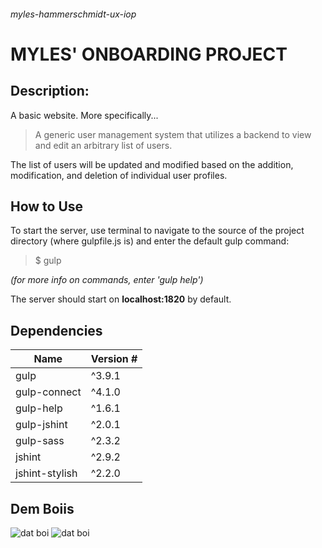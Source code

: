 ###### myles-hammerschmidt-ux-iop

# MYLES' ONBOARDING PROJECT

## Description:
A basic website. More specifically...

>  A generic user management system that utilizes a backend to view and edit an arbitrary list of users.

The list of users will be updated and modified based on the addition, modification, and deletion of individual user profiles.


## How to Use
 To start the server, use terminal to navigate to the source of the project directory (where gulpfile.js is) and enter the default gulp command:
 
 >$ gulp

*(for more info on commands, enter 'gulp help')*

The server should start on **localhost:1820** by default.

## Dependencies

| Name | Version # |
| --- | --- |
| gulp | ^3.9.1 |
| gulp-connect | ^4.1.0 |
| gulp-help | ^1.6.1 |
| gulp-jshint | ^2.0.1 |
| gulp-sass | ^2.3.2 |
| jshint | ^2.9.2 |
| jshint-stylish | ^2.2.0 |

## Dem Boiis
![dat boi](http://media.giphy.com/media/UHKL9BtyM4WrK/giphy.gif "Dat Boi")
![dat boi](http://media.giphy.com/media/GfhdNwgN0Y7N6/giphy.gif "Dat Boi")
